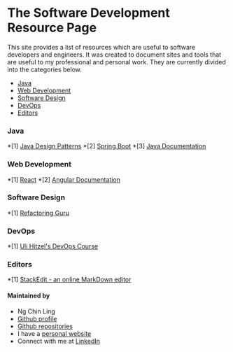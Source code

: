 # The Software Development Resource Page
This site provides a list of resources which are useful to software developers and engineers. It was created to document sites and tools that are useful to my professional and personal work. They are currently divided into the categories below.

* [Java](#java)
* [Web Development](#web-development)
* [Software Design](#software-design)
* [DevOps](#devops)
* [Editors](#editors)

### <a id="java"></a>Java 
*[1] [Java Design Patterns](https://java-design-patterns.com/)
*[2] [Spring Boot](https://spring.io/projects/spring-boot)
*[3] [Java Documentation](https://docs.oracle.com/en/java/)

### <a id="web-development"></a>Web Development
*[1] [React](https://react.dev/)
*[2] [Angular Documentation](https://angular.io/docs)

### <a id="software-design"></a>Software Design 
*[1] [Refactoring Guru](https://refactoring.guru/design-patterns)

### <a id="devops"></a>DevOps
*[1] [Uli Hitzel's DevOps Course](https://github.com/u1i/devops-course)

### <a id="editors"></a>Editors
*[1] [StackEdit - an online MarkDown editor](https://stackedit.io/) 


#### Maintained by
- Ng Chin Ling
- [Github profile](https://github.com/nchinling)
- [Github repositories](https://github.com/nchinling?tab=repositories)
- I have a [personal website](https://ngchinling.com/)
- Connect with me at [LinkedIn](https://www.linkedin.com/in/chin-ling-ng/)